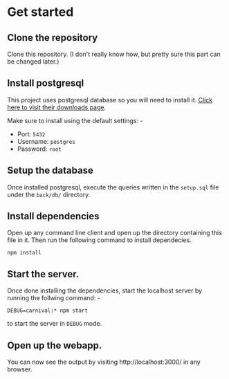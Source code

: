 # Get started

## Clone the repository
Clone this repository. (I don't really know how, but pretty sure this part can be changed later.)

## Install postgresql
This project uses postgresql database so you will need to install it. [Click here to visit their downloads page](https://www.postgresql.org/download/).

Make sure to install using the default settings: -

- Port: `5432`
- Username: `postgres`
- Password: `root`

## Setup the database
Once installed postgresql, execute the queries written in the `setup.sql` file under the `back/db/` directory.

## Install dependencies
Open up any command line client and open up the directory containing this file in it. Then run the following command to install dependecies.
```
npm install
```

## Start the server.
Once done installing the dependencies, start the localhost server by running the follwing command: -
```
DEBUG=carnival:* npm start
```
to start the server in `DEBUG` mode.

## Open up the webapp.
You can now see the output by visiting http://localhost:3000/ in any browser.
